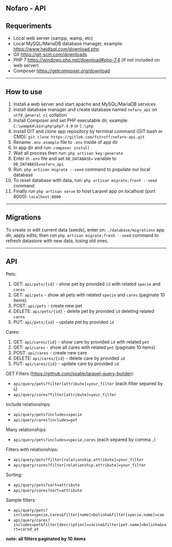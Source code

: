 ## Nofaro - API

## Requeriments

- Local web server (xampp, wamp, etc)
- Local MySQL/MariaDB database manager, example: https://www.heidisql.com/download.php
- Git https://git-scm.com/downloads
- PHP 7 https://windows.php.net/download#php-7.4 (if not included on web server)
- Composer https://getcomposer.org/download

- - - - -

## How to use

1. Install a web server and start apache and MySQL/MariaDB services
2. Install database manager and create database named `nofaro_api` on `utf8_general_ci` collation
3. Install Composer and set PHP executable dir, example: `C:\wamp64\bin\php\php7.4.0` or `C:\php`
4. Install GIT and clone app repository by terminal command (GIT bash or CMD): `git clone https://gitlab.com/fstroff/nofaro-api.git`
5. Rename `.env.example` file to `.env` inside of app dir
6. In app dir and run: `composer install`
7. Wait all process then run: `php artisan key:generate`
8. Enter in `.env` file and set `DB_DATABASE=` variable to `DB_DATABASE=nofaro_api`
9. Run: `php artisan migrate --seed` command to populate our local database
10. To reset database with data, run: `php artisan migrate:fresh --seed` command
11. Finally run `php artisan serve` to host Laravel app on localhost (port 8000): `localhost:8000`

- - - - -

## Migrations

To create or edit current data (seeds), enter on: `./database/migrations` app dir, apply edits, then run `php artisan migrate:fresh --seed` command to refresh datastore with new data, losing old ones.

- - - - -

## API

Pets:
1. GET: `api/pets/{id}` - show pet by provided `id` with related `specie` and `cares`
2. GET: `api/pets` - show all pets with related `specie` and `cares` (paginate 10 items)
3. POST: `api/pets` - create new pet
4. DELETE: `api/pets/{id}` - delete pet by provided `id` deleting related `cares`
5. PUT: `api/pets/{id}` - update pet by provided `id`

Cares:
1. GET: `api/cares/{id}` - show care by provided `id` with related `pet`
2. GET: `api/cares` - show all cares with related `pet` (paginate 10 items)
3. POST: `api/cares` - create new care
4. DELETE: `api/cares/{id}` - delete care by provided `id`
5. PUT: `api/cares/{id}` - update care by provided `id`

GET Filters (https://github.com/spatie/laravel-query-builder):
- `api/query/pets?filter[attribute]=your_filter` (each filter separed by `&`)
- `api/query/cares?filter[attribute]=your_filter`

Include relationships:
- `api/query/pets?includes=specie`
- `api/query/cares?includes=pet`

Many relationships:
- `api/query/pets?includes=specie,cares` (each separed by comma `,`)

Filters with relationships:
- `api/query/pets?filter[relationship.attribute]=your_filter`
- `api/query/cares?filter[relationship.attribute]=your_filter`

Sorting:
- `api/query/pets?sort=attribute`
- `api/query/cares?sort=attribute`

Sample filters:
- `api/query/pets?includes=specie,cares&filter[name]=bolinha&filter[specie.name]=cao`
- `api/query/cares?includes=pet&filter[description]=vacina&filter[pet.name]=bolinha&sort=cared_at`

<b>note:<b> all filters paginated by 10 items
